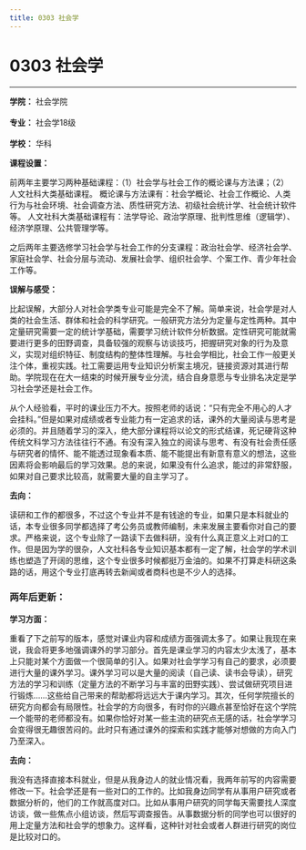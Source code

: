 ```yaml
---
title: 0303 社会学
---
```

# 0303 社会学
---
**学院：** 社会学院<br></br>
**专业：** 社会学18级<br></br>
**学校：** 华科

**课程设置：**

前两年主要学习两种基础课程：（1）社会学与社会工作的概论课与方法课；（2）人文社科大类基础课程。
概论课与方法课有：社会学概论、社会工作概论、人类行为与社会环境、社会调查方法、质性研究方法、初级社会统计学、社会统计软件等。
人文社科大类基础课程有：法学导论、政治学原理、批判性思维（逻辑学）、经济学原理、公共管理学等。

之后两年主要选修学习社会学与社会工作的分支课程：政治社会学、经济社会学、家庭社会学、社会分层与流动、发展社会学、组织社会学、个案工作、青少年社会工作等。

**误解与感受：**

比起误解，大部分人对社会学类专业可能是完全不了解。简单来说，社会学是对人类的社会生活、群体和社会的科学研究。一般研究方法分为定量与定性两种。其中定量研究需要一定的统计学基础，需要学习统计软件分析数据。定性研究可能就需要进行更多的田野调查，具备较强的观察与访谈技巧，把握研究对象的行为及意义，实现对组织特征、制度结构的整体性理解。与社会学相比，社会工作一般更关注个体，重视实践。社工需要运用专业知识分析案主境况，链接资源对其进行帮助。学院现在在大一结束的时候开展专业分流，结合自身意愿与专业排名决定是学习社会学还是社会工作。

从个人经验看，平时的课业压力不大。按照老师的话说：“只有完全不用心的人才会挂科。”但是如果对成绩或者专业能力有一定追求的话，课外的大量阅读与思考是必须的。并且随着学习的深入，绝大部分课程将以论文的形式结课，死记硬背这种传统文科学习方法往往行不通。有没有深入独立的阅读与思考、有没有社会责任感与研究者的情怀、能不能透过现象看本质、能不能提出有新意有意义的想法，这些因素将会影响最后的学习效果。总的来说，如果没有什么追求，能过的非常舒服，如果对自己要求比较高，就需要大量的自主学习了。

**去向：**

读研和工作的都很多，不过这个专业并不是有钱途的专业，如果只是本科就业的话，本专业很多同学都选择了考公务员或教师编制，未来发展主要看你对自己的要求。严格来说，这个专业除了一路读下去做科研，没有什么真正意义上对口的工作。但是因为学的很杂，人文社科各专业知识基本都有一定了解，社会学的学术训练也塑造了开阔的思维，这个专业很多时候都挺万金油的。如果不打算走科研这条路的话，用这个专业打底再转去新闻或者商科也是不少人的选择。

### 两年后更新：

**学习方面：**

重看了下之前写的版本，感觉对课业内容和成绩方面强调太多了。如果让我现在来说，我会将更多地强调课外的学习部分。首先是课业学习的内容太少太浅了，基本上只能对某个方面做一个很简单的引入。如果对社会学学习有自己的要求，必须要进行大量的课外学习。课外学习可以是大量的阅读（自己读、读书会导读），研究方法的学习和训练（定量方法的不断学习与丰富的田野实践）、尝试做研究项目进行锻炼……这些给自己带来的帮助都将远远大于课内学习。其次，任何学院擅长的研究方向都会有局限性。社会学的方向很多，有时你的兴趣点甚至恰好在这个学院一个能带的老师都没有。如果你恰好对某一些主流的研究点无感的话，社会学学习会变得很无趣很苦闷的。此时只有通过课外的探索和实践才能够对想做的方向入门乃至深入。

**去向：**

我没有选择直接本科就业，但是从我身边人的就业情况看，我两年前写的内容需要修改一下。社会学还是有一些对口的工作的。比如我身边同学有从事用户研究或者数据分析的，他们的工作就高度对口。比如从事用户研究的同学每天需要找人深度访谈，做一些焦点小组访谈，然后写调查报告。从事数据分析的同学也可以很好的用上定量方法和社会学的想象力。这样看，这种针对社会或者人群进行研究的岗位是比较对口的。
